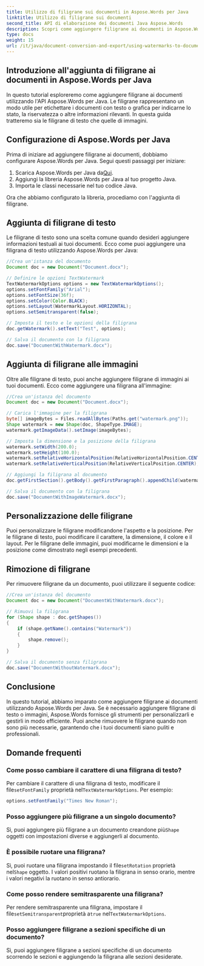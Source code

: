 ```yaml
---
title: Utilizzo di filigrane sui documenti in Aspose.Words per Java
linktitle: Utilizzo di filigrane sui documenti
second_title: API di elaborazione dei documenti Java Aspose.Words
description: Scopri come aggiungere filigrane ai documenti in Aspose.Words per Java. Personalizza filigrane di testo e immagini per documenti dall'aspetto professionale.
type: docs
weight: 15
url: /it/java/document-conversion-and-export/using-watermarks-to-documents/
---
```


## Introduzione all'aggiunta di filigrane ai documenti in Aspose.Words per Java

In questo tutorial esploreremo come aggiungere filigrane ai documenti utilizzando l'API Aspose.Words per Java. Le filigrane rappresentano un modo utile per etichettare i documenti con testo o grafica per indicarne lo stato, la riservatezza o altre informazioni rilevanti. In questa guida tratteremo sia le filigrane di testo che quelle di immagini.

## Configurazione di Aspose.Words per Java

Prima di iniziare ad aggiungere filigrane ai documenti, dobbiamo configurare Aspose.Words per Java. Segui questi passaggi per iniziare:

1.  Scarica Aspose.Words per Java da[Qui](https://releases.aspose.com/words/java/).
2. Aggiungi la libreria Aspose.Words per Java al tuo progetto Java.
3. Importa le classi necessarie nel tuo codice Java.

Ora che abbiamo configurato la libreria, procediamo con l'aggiunta di filigrane.

## Aggiunta di filigrane di testo

Le filigrane di testo sono una scelta comune quando desideri aggiungere informazioni testuali ai tuoi documenti. Ecco come puoi aggiungere una filigrana di testo utilizzando Aspose.Words per Java:

```java
//Crea un'istanza del documento
Document doc = new Document("Document.docx");

// Definire le opzioni TextWatermark
TextWatermarkOptions options = new TextWatermarkOptions();
options.setFontFamily("Arial");
options.setFontSize(36f);
options.setColor(Color.BLACK);
options.setLayout(WatermarkLayout.HORIZONTAL);
options.setSemitransparent(false);

// Imposta il testo e le opzioni della filigrana
doc.getWatermark().setText("Test", options);

// Salva il documento con la filigrana
doc.save("DocumentWithWatermark.docx");
```

## Aggiunta di filigrane alle immagini

Oltre alle filigrane di testo, puoi anche aggiungere filigrane di immagini ai tuoi documenti. Ecco come aggiungere una filigrana all'immagine:

```java
//Crea un'istanza del documento
Document doc = new Document("Document.docx");

// Carica l'immagine per la filigrana
byte[] imageBytes = Files.readAllBytes(Paths.get("watermark.png"));
Shape watermark = new Shape(doc, ShapeType.IMAGE);
watermark.getImageData().setImage(imageBytes);

// Imposta la dimensione e la posizione della filigrana
watermark.setWidth(200.0);
watermark.setHeight(100.0);
watermark.setRelativeHorizontalPosition(RelativeHorizontalPosition.CENTER);
watermark.setRelativeVerticalPosition(RelativeVerticalPosition.CENTER);

// Aggiungi la filigrana al documento
doc.getFirstSection().getBody().getFirstParagraph().appendChild(watermark);

// Salva il documento con la filigrana
doc.save("DocumentWithImageWatermark.docx");
```

## Personalizzazione delle filigrane

Puoi personalizzare le filigrane modificandone l'aspetto e la posizione. Per le filigrane di testo, puoi modificare il carattere, la dimensione, il colore e il layout. Per le filigrane delle immagini, puoi modificarne le dimensioni e la posizione come dimostrato negli esempi precedenti.

## Rimozione di filigrane

Per rimuovere filigrane da un documento, puoi utilizzare il seguente codice:

```java
//Crea un'istanza del documento
Document doc = new Document("DocumentWithWatermark.docx");

// Rimuovi la filigrana
for (Shape shape : doc.getShapes())
{
    if (shape.getName().contains("Watermark"))
    {
        shape.remove();
    }
}

// Salva il documento senza filigrana
doc.save("DocumentWithoutWatermark.docx");
```


## Conclusione

In questo tutorial, abbiamo imparato come aggiungere filigrane ai documenti utilizzando Aspose.Words per Java. Se è necessario aggiungere filigrane di testo o immagini, Aspose.Words fornisce gli strumenti per personalizzarli e gestirli in modo efficiente. Puoi anche rimuovere le filigrane quando non sono più necessarie, garantendo che i tuoi documenti siano puliti e professionali.

## Domande frequenti

### Come posso cambiare il carattere di una filigrana di testo?

 Per cambiare il carattere di una filigrana di testo, modificare il file`setFontFamily` proprietà nel`TextWatermarkOptions`. Per esempio:

```java
options.setFontFamily("Times New Roman");
```

### Posso aggiungere più filigrane a un singolo documento?

 Sì, puoi aggiungere più filigrane a un documento creandone più`Shape` oggetti con impostazioni diverse e aggiungerli al documento.

### È possibile ruotare una filigrana?

 Sì, puoi ruotare una filigrana impostando il file`setRotation` proprietà nel`Shape` oggetto. I valori positivi ruotano la filigrana in senso orario, mentre i valori negativi la ruotano in senso antiorario.

### Come posso rendere semitrasparente una filigrana?

 Per rendere semitrasparente una filigrana, impostare il file`setSemitransparent`proprietà a`true` nel`TextWatermarkOptions`.

### Posso aggiungere filigrane a sezioni specifiche di un documento?

Sì, puoi aggiungere filigrane a sezioni specifiche di un documento scorrendo le sezioni e aggiungendo la filigrana alle sezioni desiderate.